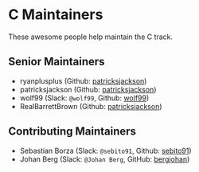 # C Maintainers

These awesome people help maintain the C track.

## Senior Maintainers

- ryanplusplus (Github: [patricksjackson](https://github.com/ryanplusplus))
- patricksjackson (Github: [patricksjackson](https://github.com/patricksjackson))
- wolf99 (Slack: `@wolf99`, Github: [wolf99](https://github.com/wolf99))
- RealBarrettBrown (Github: [patricksjackson](https://github.com/RealBarrettBrown))

## Contributing Maintainers

- Sebastian Borza (Slack: `@sebito91`, Github: [sebito91](https://github.com/sebito91))
- Johan Berg (Slack: `@Johan Berg`, GitHub: [bergjohan](https://github.com/bergjohan))
